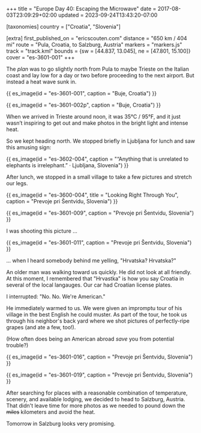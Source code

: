 +++
title = "Europe Day 40: Escaping the Microwave"
date = 2017-08-03T23:09:29+02:00
updated = 2023-09-24T13:43:20-07:00

[taxonomies]
country = ["Croatia", "Slovenia"]

[extra]
first_published_on = "ericscouten.com"
distance = "650 km / 404 mi"
route = "Pula, Croatia, to Salzburg, Austria"
markers = "markers.js"
track = "track.kml"
bounds = {sw = [44.837, 13.045], ne = [47.801, 15.100]}
cover = "es-3601-001"
+++

The _plan_ was to go slightly north from Pula to maybe Trieste on the Italian coast and lay low for a day or two before proceeding to the next airport. But instead a heat wave sunk in.

<!-- more -->

{{ es_image(id = "es-3601-001", caption = "Buje, Croatia") }}

{{ es_image(id = "es-3601-002p", caption = "Buje, Croatia") }}

When we arrived in Trieste around noon, it was 35°C / 95°F, and it just wasn’t inspiring to get out and make photos in the bright light and intense heat.

So we kept heading north. We stopped briefly in Ljubljana for lunch and saw this amusing sign:

{{ es_image(id = "es-3602-004", caption = "“Anything that is unrelated to elephants is irrelephant.” · Ljubljana, Slovenia") }}

After lunch, we stopped in a small village to take a few pictures and stretch our legs.

{{ es_image(id = "es-3600-004", title = "Looking Right Through You", caption = "Prevoje pri Šentvidu, Slovenia") }}

{{ es_image(id = "es-3601-009", caption = "Prevoje pri Šentvidu, Slovenia") }}

I was shooting this picture ...

{{ es_image(id = "es-3601-011", caption = "Prevoje pri Šentvidu, Slovenia") }}

... when I heard somebody behind me yelling, "Hrvatska? Hrvatska?"

An older man was walking toward us quickly. He did not look at all friendly. At this moment, I remembered that "Hrvastka" is how you say Croatia in several of the local langauges. Our car had Croatian license plates.

I interrupted: "No. No. We're American."

He immediately warmed to us. We were given an impromptu tour of his village in the best English he could muster. As part of the tour, he took us through his neighbor's back yard where we shot pictures of perfectly-ripe grapes (and ate a few, too!).

(How often does being an American abroad _save_ you from potential trouble?)

{{ es_image(id = "es-3601-016", caption = "Prevoje pri Šentvidu, Slovenia") }}

{{ es_image(id = "es-3601-019", caption = "Prevoje pri Šentvidu, Slovenia") }}

After searching for places with a reasonable combination of temperature, scenery, and available lodging, we decided to head to Salzburg, Austria. That didn't leave time for more photos as we needed to pound down the ~~miles~~ kilometers and avoid the heat.

Tomorrow in Salzburg looks very promising.
